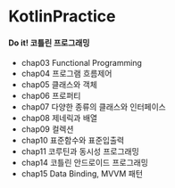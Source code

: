 # KotlinPractice

<h4> Do it! 코틀린 프로그래밍 </h4> 

<ul>
  <li> chap03 Functional Programming </li>
  <li> chap04 프로그램 흐름제어 </li>
  <li> chap05 클래스와 객체 </li>
  <li> chap06 프로퍼티 </li>
  <li> chap07 다양한 종류의 클래스와 인터페이스 </li>
  <li> chap08 제네릭과 배열 </li>
  <li> chap09 컬렉션 </li>
  <li> chap10 표준함수와 표준입출력 </li>
  <li> chap11 코루틴과 동시성 프로그래밍 </li>
  <li> chap14 코틀린 안드로이드 프로그래밍 </li>
  <li> chap15 Data Binding, MVVM 패턴 </li>
</ul>
